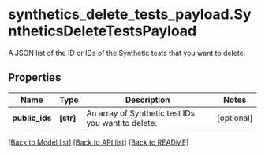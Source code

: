 # synthetics_delete_tests_payload.SyntheticsDeleteTestsPayload

A JSON list of the ID or IDs of the Synthetic tests that you want to delete.
## Properties
Name | Type | Description | Notes
------------ | ------------- | ------------- | -------------
**public_ids** | **[str]** | An array of Synthetic test IDs you want to delete. | [optional] 

[[Back to Model list]](README.md#documentation-for-models) [[Back to API list]](README.md#documentation-for-api-endpoints) [[Back to README]](README.md)


